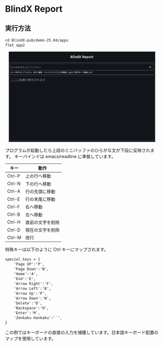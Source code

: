 
# BlindX Report

## 実行方法

```
cd BlindX-pub/demo-25.04/apps
flet app2
```

<p align="center">
    <img src="../../../screenshots/app2-0.png" width="480">
</p>

プログラムが起動したら上段のミニバッファのひらがな文が下段に反映されます。
キーバインドは emacs/readline に準拠しています。

| キー    | 動作           |
|--------|----------------|
| Ctrl-P | 上の行へ移動     |
| Ctrl-N | 下の行へ移動     |
| Ctrl-A | 行の先頭に移動   |
| Ctrl-E | 行の末尾に移動   |
| Ctrl-F | 右へ移動        |
| Ctrl-B | 左へ移動        |
| Ctrl-H | 直前の文字を削除 |
| Ctrl-D | 現在の文字を削除 |
| Ctrl-M | 改行           |

特殊キーは以下のように Ctrl キーにマップされます。

```
special_keys = {
    'Page UP':'P', 
    'Page Down':'N', 
    'Home':'A', 
    'End':'E', 
    'Arrow Right':'F', 
    'Arrow Left':'B', 
    'Arrow Up':'P', 
    'Arrow Down':'N', 
    'Delete':'D', 
    'Backspace':'H', 
    'Enter':'M', 
    'Zenkaku Hankaku':'`', 
} 
```


この例ではキーボードの直接の入力を捕獲しています。日本語キーボード配置のマップを使用しています。










